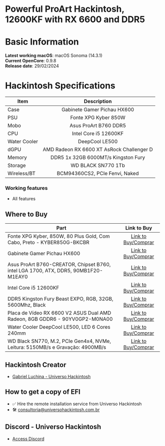 # Powerful ProArt Hackintosh, 12600KF with RX 6600 and DDR5

# Basic Information

**Latest working macOS**: macOS Sonoma (14.3.1)
<br>
**Current OpenCore**: 0.9.8
<br>
**Release date**: 29/02/2024

# Hackintosh Specifications
|Item|Description|
|-|:-------:|
|Case|Gabinete Gamer Pichau HX600|
|PSU|Fonte XPG Kyber 850W|
|Mobo|Asus ProArt B760 DDR5|
|CPU|Intel Core i5 12600KF|
|Water Cooler|DeepCool LE500|
|dGPU|AMD Radeon RX 6600 XT AsRock Challenger D|
|Memory|DDR5 1x 32GB 6000MT/s Kingston Fury|
|Storage|WD BLACK SN770 1Tb|
|Wireless/BT|BCM94360CS2, PCIe Fenvi, Naked|

### Working features
- All features

## Where to Buy

|Part|Link to Buy|
|-|:-------:|
|Fonte XPG Kyber, 850W, 80 Plus Gold, Com Cabo, Preto - KYBER850G-BKCBR|[Link to Buy/Comprar](https://tidd.ly/3uByQb0)|
|Gabinete Gamer Pichau HX600|[Link to Buy/Comprar](https://www.pichau.com.br/gabinete-gamer-pichau-hx600-rgb-full-tower-lateral-de-vidro-preto-pg-hx6-bl01)|
|Asus ProArt B760-CREATOR, Chipset B760, intel LGA 1700, ATX, DDR5, 90MB1F20-M1EAY0|[Link to Buy/Comprar](https://www.terabyteshop.com.br/produto/27233/placa-mae-asus-proart-b760-creator-chipset-b760-intel-lga-1700-atx-ddr5-90mb1f20-m1eay0?p=880853)|
|Intel Core i5 12600KF|[Link to Buy/Comprar](https://tidd.ly/4bxGvb0)|
|DDR5 Kingston Fury Beast EXPO, RGB, 32GB, 5600Mhz, Black|[Link to Buy/Comprar](https://www.terabyteshop.com.br/produto/24328/memoria-ddr5-kingston-fury-beast-expo-rgb-32gb-5600mhz-black-kf556c36bbea-32?p=880853)|
|Placa de Vídeo RX 6600 V2 ASUS Dual AMD Radeon, 8GB GDDR6 - 90YV0GP2-M0NA00|[Link to Buy/Comprar](https://tidd.ly/49YbpIf)|
|Water Cooler DeepCool LE500, LED 6 Cores 240mm|[Link to Buy/Comprar](https://www.terabyteshop.com.br/produto/22309/water-cooler-deepcool-le500-led-6-cores-240mm-intel-amd-r-le500-bklnmc-g-1?p=880853)|
|WD Black SN770, M.2, PCIe Gen4x4, NVMe, Leitura: 5150MB/s e Gravação: 4900MB/s|[Link to Buy/Comprar](https://tidd.ly/3uLFGuB)|

## Hackintosh Creator
- [Gabriel Luchina - Universo Hackintosh](https://luchina.com.br)

## How to get a copy of EFI
- ✅ Hire the remote installation service from Universo Hackintosh
- 🛠️ [consultoria@universohackintosh.com.br](mailto:consultoria@universohackintosh.com.br)

## Discord - Universo Hackintosh
- [Access Discord](https://discord.universohackintosh.com.br)
